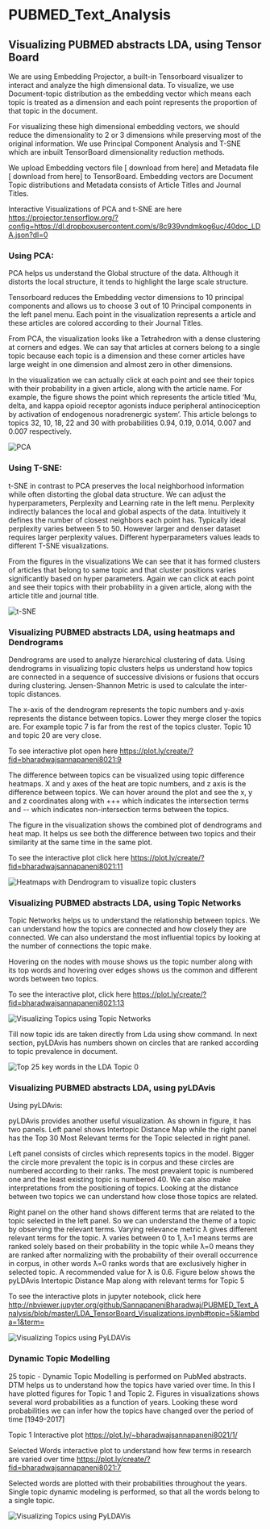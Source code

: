 # PUBMED_Text_Analysis

## Visualizing PUBMED abstracts LDA, using Tensor Board

We are using Embedding Projector, a built-in Tensorboard visualizer to interact and analyze the high dimensional data. To visualize, we use Document-topic distribution as the embedding vector which means each topic is treated as a dimension and each point represents the proportion of that topic in the document. 

For visualizing these high dimensional embedding vectors, we should reduce the dimensionality to 2 or 3 dimensions while preserving most of the original information. We use Principal Component Analysis and T-SNE which are inbuilt TensorBoard dimensionality reduction methods.

We upload Embedding vectors file [ download from here] and Metadata file [ download from here] to  TensorBoard. Embedding vectors are Document Topic distributions and Metadata consists of Article Titles and Journal Titles.

Interactive Visualizations of PCA and t-SNE are here https://projector.tensorflow.org/?config=https://dl.dropboxusercontent.com/s/8c939vndmkog6uc/40doc_LDA.json?dl=0


### Using PCA:

PCA helps us understand the Global structure of the data. Although it distorts the local structure, it tends to highlight the large scale structure. 

Tensorboard reduces the Embedding vector dimensions to 10 principal components and allows us to choose 3 out of 10 Principal components in the left panel menu. Each point in the visualization represents a article and these articles are colored according to their Journal Titles. 

From PCA, the visualization looks like a Tetrahedron with a dense clustering at corners and edges. We can say that articles at corners belong to a single topic because each topic is a dimension and these corner articles have large weight in one dimension and almost zero in other dimensions. 

In the visualization we can actually click at each point and see their topics with their probability in a given article, along with the article name. For example, the figure shows the point which represents the article titled ‘Mu, delta, and kappa opioid receptor agonists induce peripheral antinociception by activation of endogenous noradrenergic system’. This article belongs to topics 32, 10, 18, 22 and 30  with probabilities 0.94, 0.19, 0.014, 0.007 and 0.007 respectively. 

![PCA](https://github.com/SannapaneniBharadwaj/PUBMED_Text_Analysis/blob/master/Images/PCA.png)

### Using T-SNE:

t-SNE in contrast to PCA preserves the local neighborhood information while often distorting the global data structure. We can adjust the hyperparameters, Perplexity and Learning rate in the left menu. Perplexity indirectly balances the local and global aspects of the data. Intuitively it defines the number of closest neighbors each point has. Typically ideal perplexity varies between 5 to 50. However larger and denser dataset requires larger perplexity values. Different hyperparameters values leads to different T-SNE visualizations. 

From the figures in the visualizations We can see that it has formed clusters of articles that belong to same topic and that cluster positions varies significantly based on hyper parameters.  Again we can click at each point and see their topics with their probability in a given article, along with the article title and journal title. 

![t-SNE](https://github.com/SannapaneniBharadwaj/PUBMED_Text_Analysis/blob/master/Images/TSNE.png)

### Visualizing PUBMED abstracts LDA, using heatmaps and Dendrograms

Dendrograms are used to analyze hierarchical clustering of data. Using dendrograms in visualizing topic clusters helps us understand how topics are connected in a sequence of successive divisions or fusions that occurs during clustering. Jensen-Shannon Metric is used to calculate the inter-topic distances.

The x-axis of the dendrogram represents the topic numbers and y-axis represents the distance between topics. Lower they merge closer the topics are. For example topic 7 is far from the rest of the topics cluster. Topic 10 and topic 20 are very close.

To see interactive plot open here https://plot.ly/create/?fid=bharadwajsannapaneni8021:9


The difference between topics can be visualized using topic difference heatmaps. X and y axes of the heat are topic numbers, and z axis is the difference between topics. We can hover around the plot and see the x, y and z coordinates along with +++ which indicates the intersection terms and -- which indicates non-intersection terms between the topics. 

The figure in the visualization shows the combined plot of dendrograms and heat map. It helps us see both the difference between two topics and their similarity at the same time in the same plot.  

To see the interactive plot click here https://plot.ly/create/?fid=bharadwajsannapaneni8021:11

![Heatmaps with Dendrogram to visualize topic clusters](https://github.com/SannapaneniBharadwaj/PUBMED_Text_Analysis/blob/master/Images/Heatmap_with_Dendrogram.png)

### Visualizing PUBMED abstracts LDA, using Topic Networks

Topic Networks helps us to understand the relationship between topics. We can understand how the topics are connected and how closely they are connected. We can also understand the most influential topics by looking at the number of connections the topic make.

Hovering on the nodes with mouse shows us the topic number along with its top words and hovering over edges shows us the common and different words between two topics. 

To see the interactive plot, click here https://plot.ly/create/?fid=bharadwajsannapaneni8021:13

![Visualizing Topics using Topic Networks](https://github.com/SannapaneniBharadwaj/PUBMED_Text_Analysis/blob/master/Images/LDA_Topic_Networks.png)

Till now topic ids are taken directly from Lda using show command. In next section, pyLDAvis has numbers shown on circles that are ranked according to topic prevalence in document. 

![Top 25 key words in the LDA Topic 0](https://github.com/SannapaneniBharadwaj/PUBMED_Text_Analysis/blob/master/Images/LDA_Topics.png)

### Visualizing PUBMED abstracts LDA, using pyLDAvis

Using pyLDAvis:

pyLDAvis provides another useful visualization. As shown in figure, it has two panels. Left panel shows Intertopic Distance Map while the right panel has the Top 30 Most Relevant terms for the Topic selected in right panel. 

Left panel consists of circles which represents topics in the model. Bigger the circle more prevalent the topic is in corpus and these circles are numbered according to their ranks. The most prevalent topic is numbered one and the least existing topic is numbered 40. We can also make interpretations from the positioning of topics. Looking at the distance between two topics we can understand how close those topics are related. 

Right panel on the other hand shows different terms that are related to the topic selected in the left panel. So we can understand the theme of a topic by observing the relevant terms. Varying relevance metric ƛ gives different relevant terms for the topic. ƛ varies between 0 to 1, ƛ=1 means terms are ranked solely based on their probability in the topic while ƛ=0 means they are ranked after normalizing with the probability of their overall occurrence in corpus, in other words ƛ=0 ranks words that are exclusively higher in selected topic. A recommended value for ƛ is 0.6. Figure below shows the pyLDAvis Intertopic Distance Map along with relevant terms for Topic 5

To see the interactive plots in jupyter notebook, click here http://nbviewer.jupyter.org/github/SannapaneniBharadwaj/PUBMED_Text_Analysis/blob/master/LDA_TensorBoard_Visualizations.ipynb#topic=5&lambda=1&term=

![Visualizing Topics using PyLDAVis](https://github.com/SannapaneniBharadwaj/PUBMED_Text_Analysis/blob/master/Images/PyLDA_Vis.png)

### Dynamic Topic Modelling

25 topic - Dynamic Topic Modelling is performed on PubMed abstracts. DTM helps us to understand how the topics have varied over time. In this I have plotted figures for Topic 1 and Topic 2. Figures in visualizations shows several word probabilities as a function of years. Looking these word probabilities we can infer how the topics have changed over the period of time [1949-2017]

Topic 1 Interactive plot
https://plot.ly/~bharadwajsannapaneni8021/1/

Selected Words interactive plot to understand how few terms in research are varied over time
https://plot.ly/create/?fid=bharadwajsannapaneni8021:7

Selected words are plotted with their probabilities throughout the years. Single topic dynamic modeling is performed, so that all the words belong to a single topic.

![Visualizing Topics using PyLDAVis](https://github.com/SannapaneniBharadwaj/PUBMED_Text_Analysis/blob/master/Images/DTM_word_Probabilities.png)
